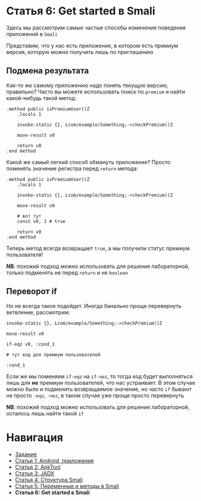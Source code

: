 # Статья 6: Get started в Smali

Здесь мы рассмотрим самые частые способы изменения поведения приложений в `Smali`

Представим, что у нас есть приложение, в котором есть премиум версия, которую можно получить лишь по приглашению

## Подмена результата

Как-то же самому приложению надо понять текущую версию, правильно? 
Часто вы можете использовать поиск по `premium` и найти какой-нибудь такой метод:
```smali
.method public isPremiumUser()Z
    .locals 1

    invoke-static {}, Lcom/example/Something;->checkPremium()Z

    move-result v0

    return v0
.end method
```

Какой же самый легкий способ обмануть приложение? Просто поменять значение регистра перед `return` метода:
```smali
.method public isPremiumUser()Z
    .locals 1

    invoke-static {}, Lcom/example/Something;->checkPremium()Z

    move-result v0

    # вот тут
    const v0, 1 # true

    return v0
.end method
```

Теперь метод всегда возвращает `true`, а мы получили статус премиум пользователя!

**NB**: похожий подход можно использовать для решения лабораторной, только подменять не перед `return` и не `boolean`

## Переворот if

Но не всегда такое подойдет. Иногда банально проще перевернуть ветвление, рассмотрим:

```smali
invoke-static {}, Lcom/example/Something;->checkPremium()Z

move-result v0

if-eqz v0, :cond_1

# тут код для премиум пользователей

:cond_1
```

Если же мы поменяем `if-eqz` на `if-nez`, то тогда код будет выполняться лишь для **не** премиум пользователей, что нас устраивает. 
В этом случае можно было и подменить возвращаемое значение, но часто `if` бывают не просто `-eqz`, `-nez`, в таком случае уже проще просто перевернуть

**NB**: похожий подход можно использовать для решения лабораторной, осталось лишь найти такой `if`

# Навигация

- [Задание](../README.md)
- [Статья 1: Android, приложения](./APPS.md)
- [Статья 2: ApkTool](./APKTOOL.md)
- [Статья 3: JADX](./JADX.md)
- [Статья 4: Структура Smali](./SMALI-STRUCTURE.md)
- [Статья 5: Переменные и методы в Smali](./SMALI-VARS-METHODS.md)
- **Статья 6: Get started в Smali**